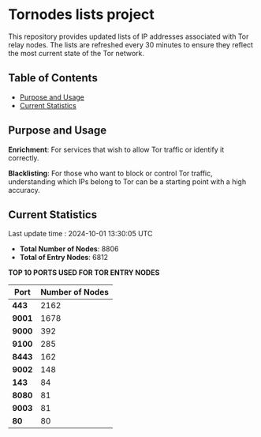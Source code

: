 # Tornodes lists project

This repository provides updated lists of IP addresses associated with Tor relay nodes. The lists are refreshed every 30 minutes to ensure they reflect the most current state of the Tor network.

## Table of Contents

- [Purpose and Usage](#purpose-and-usage)
- [Current Statistics](#current-statistics)


## Purpose and Usage

**Enrichment**: For services that wish to allow Tor traffic or identify it correctly.

**Blacklisting**: For those who want to block or control Tor traffic, understanding which IPs belong to Tor can be a starting point with a high accuracy.

## Current Statistics

Last update time : 2024-10-01 13:30:05 UTC

- **Total Number of Nodes**: 8806
- **Total of Entry Nodes**: 6812

**TOP 10 PORTS USED FOR TOR ENTRY NODES**

| **Port** | **Number of Nodes** |
|------|-----------------|
| **443**   | 2162  |
| **9001**   | 1678  |
| **9000**   | 392  |
| **9100**   | 285  |
| **8443**   | 162  |
| **9002**   | 148  |
| **143**   | 84  |
| **8080**   | 81  |
| **9003**   | 81  |
| **80**   | 80  |

